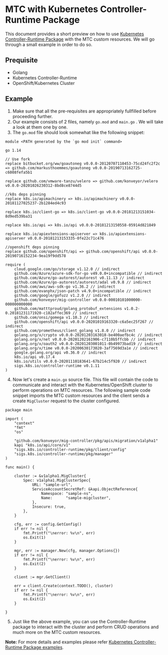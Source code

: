 # MTC with Kubernetes Controller-Runtime Package

This document provides a short preview on how to use [Kubernetes Controller-Runtime Package](https://pkg.go.dev/sigs.k8s.io/controller-runtime) with the MTC custom resources. We will go through a small example in order to do so.

## Prequisite
- Golang
- Kubernetes Controller-Runtime
- OpenShift/Kubernetes Cluster

## Example

1. Make sure that all the pre-requisites are appropriately fullfilled before proceeding further.
2. Our example consists of 2 files, namely `go.mod` and `main.go` . We will take a look at them one by one.
3. The `go.mod` file should look somewhat like the following snippet:
```
module <PATH generated by the `go mod init` command>

go 1.14

// Use fork
replace bitbucket.org/ww/goautoneg v0.0.0-20120707110453-75cd24fc2f2c => github.com/markusthoemmes/goautoneg v0.0.0-20190713162725-c6008fefa5b1

replace github.com/vmware-tanzu/velero => github.com/konveyor/velero v0.0.0-20201026230312-8bd8ce8744d5

//k8s deps pinning
replace k8s.io/apimachinery => k8s.io/apimachinery v0.0.0-20181127025237-2b1284ed4c93

replace k8s.io/client-go => k8s.io/client-go v0.0.0-20181213151034-8d9ed539ba31

replace k8s.io/api => k8s.io/api v0.0.0-20181213150558-05914d821849

replace k8s.io/apiextensions-apiserver => k8s.io/apiextensions-apiserver v0.0.0-20181213153335-0fe22c71c476

//openshift deps pinning
replace github.com/openshift/api => github.com/openshift/api v0.0.0-20190716152234-9ea19f9dd578

require (
	cloud.google.com/go/storage v1.12.0 // indirect
	github.com/Azure/azure-sdk-for-go v49.0.0+incompatible // indirect
	github.com/Azure/go-autorest/autorest v0.11.13 // indirect
	github.com/Azure/go-autorest/autorest/adal v0.9.8 // indirect
	github.com/aws/aws-sdk-go v1.36.2 // indirect
	github.com/evanphx/json-patch v4.9.0+incompatible // indirect
	github.com/google/gofuzz v1.2.0 // indirect
	github.com/konveyor/mig-controller v0.0.0-00010101000000-000000000000
	github.com/matttproud/golang_protobuf_extensions v1.0.2-0.20181231171920-c182affec369 // indirect
	github.com/onsi/gomega v1.10.3 // indirect
	github.com/openshift/api v0.0.0-20201019163320-c6a5ec25f267 // indirect
	github.com/prometheus/client_golang v1.8.0 // indirect
	golang.org/x/crypto v0.0.0-20201203163018-be400aefbc4c // indirect
	golang.org/x/net v0.0.0-20201202161906-c7110b5ffcbb // indirect
	golang.org/x/oauth2 v0.0.0-20201203001011-0b49973bad19 // indirect
	golang.org/x/time v0.0.0-20200630173020-3af7569d3a1e // indirect
	google.golang.org/api v0.36.0 // indirect
	k8s.io/api v0.17.4
	k8s.io/utils v0.0.0-20201110183641-67b214c5f920 // indirect
	sigs.k8s.io/controller-runtime v0.1.11
)
```
4. Now let's create a `main.go` source file. This file will contain the code to communicate and interact with the Kubernetes/OpenShift cluster to perform operations on MTC resources. The following sample code snippet imports the MTC custom resources and the client sends a create `MigCluster` request to the cluster configured.
```
package main

import (
	"context"
	"fmt"
	"os"

	"github.com/konveyor/mig-controller/pkg/apis/migration/v1alpha1"
	kapi "k8s.io/api/core/v1"
	"sigs.k8s.io/controller-runtime/pkg/client/config"
	"sigs.k8s.io/controller-runtime/pkg/manager"
)

func main() {

	cluster := &v1alpha1.MigCluster{
		Spec: v1alpha1.MigClusterSpec{
			URL: "sample-url",
			ServiceAccountSecretRef: &kapi.ObjectReference{
				Namespace: "sample-ns",
				Name:      "sample-migcluster",
			},
			Insecure: true,
		},
	}

	cfg, err := config.GetConfig()
	if err != nil {
		fmt.Printf("\nerror: %v\n", err)
		os.Exit(1)
	}

	mgr, err := manager.New(cfg, manager.Options{})
	if err != nil {
		fmt.Printf("\nerror: %v\n", err)
		os.Exit(2)
	}

	client := mgr.GetClient()

	err = client.Create(context.TODO(), cluster)
	if err != nil {
		fmt.Printf("\nerror: %v\n", err)
		os.Exit(2)
	}

}
```
5. Just like the above example, you can use the Controller-Runtime package to interact with the cluster and perform CRUD operations and much more on the MTC custom resources.

**Note:** For more details and examples please refer [Kubernetes Controller-Runtime Package examples](https://pkg.go.dev/sigs.k8s.io/controller-runtime@v0.8.2/pkg/client#pkg-examples).